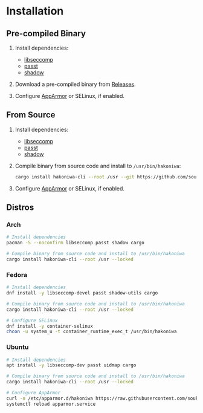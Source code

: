 # Installation

## Pre-compiled Binary

1. Install dependencies:
   - [libseccomp](https://github.com/seccomp/libseccomp)
   - [passt](https://passt.top/passt/about/)
   - [shadow](https://github.com/shadow-maint/shadow)

2. Download a pre-compiled binary from [Releases](https://github.com/souk4711/hakoniwa/releases).

3. Configure [AppArmor](./hakoniwa-cli/docs/troubleshooting-apparmor) or SELinux, if enabled.

## From Source

1. Install dependencies:
   - [libseccomp](https://github.com/seccomp/libseccomp)
   - [passt](https://passt.top/passt/about/)
   - [shadow](https://github.com/shadow-maint/shadow)

2. Compile binary from source code and install to `/usr/bin/hakoniwa`:

   ```sh
   cargo install hakoniwa-cli --root /usr --git https://github.com/souk4711/hakoniwa.git --locked
   ```

3. Configure [AppArmor](./hakoniwa-cli/docs/troubleshooting-apparmor) or SELinux, if enabled.

## Distros

### Arch

```sh
# Install dependencies
pacman -S --noconfirm libseccomp passt shadow cargo

# Compile binary from source code and install to /usr/bin/hakoniwa
cargo install hakoniwa-cli --root /usr --locked
```

### Fedora

```sh
# Install dependencies
dnf install -y libseccomp-devel passt shadow-utils cargo

# Compile binary from source code and install to /usr/bin/hakoniwa
cargo install hakoniwa-cli --root /usr --locked

# Configure SELinux
dnf install -y container-selinux
chcon -u system_u -t container_runtime_exec_t /usr/bin/hakoniwa
```

### Ubuntu

```sh
# Install dependencies
apt install -y libseccomp-dev passt uidmap cargo

# Compile binary from source code and install to /usr/bin/hakoniwa
cargo install hakoniwa-cli --root /usr --locked

# Configure AppArmor
curl -o /etc/apparmor.d/hakoniwa https://raw.githubusercontent.com/souk4711/hakoniwa/refs/heads/main/etc/apparmor.d/hakoniwa
systemctl reload apparmor.service
```
